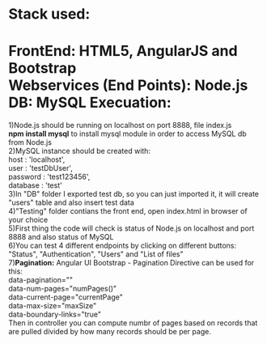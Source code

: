 Stack used:
===============
FrontEnd: HTML5, AngularJS and Bootstrap<br>
Webservices (End Points): Node.js<br>
DB: MySQL
Execuation:
===============
1)Node.js should be running on localhost on port 8888, file index.js<br>
<b>npm install mysql</b> to install mysql module in order to access MySQL db from Node.js<br>
2)MySQL instance should be created with:<br>
host     : 'localhost',<br>
user     : 'testDbUser',<br>
password : 'test123456',<br>
database : 'test'<br>
3)In "DB" folder I exported test db, so you can just imported it, it will create "users" table and also insert test data<br>
4)"Testing" folder contians the front end, open index.html in browser of your choice<br>
5)First thing the code will check is status of Node.js on localhost and port 8888 and also status of MySQL<br>
6)You can test 4 different endpoints by clicking on different buttons: "Status", "Authentication", "Users" and  "List of files"<br>
7)<b>Pagination:</b> Angular UI Bootstrap - Pagination Directive can be used for this:<br>
data-pagination=""<br> 
data-num-pages="numPages()"<br>
data-current-page="currentPage"<br> 
data-max-size="maxSize"<br>
data-boundary-links="true"<br>
Then in controller you can compute numbr of pages based on records that are pulled divided by how many records should be per page.<br>






